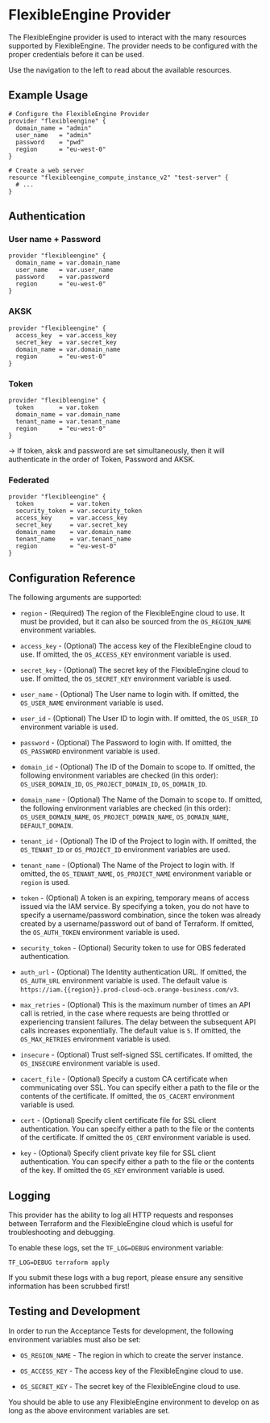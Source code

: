 # FlexibleEngine Provider

The FlexibleEngine provider is used to interact with the
many resources supported by FlexibleEngine. The provider needs to be configured
with the proper credentials before it can be used.

Use the navigation to the left to read about the available resources.

## Example Usage

```hcl
# Configure the FlexibleEngine Provider
provider "flexibleengine" {
  domain_name = "admin"
  user_name   = "admin"
  password    = "pwd"
  region      = "eu-west-0"
}

# Create a web server
resource "flexibleengine_compute_instance_v2" "test-server" {
  # ...
}
```

## Authentication

### User name + Password

```hcl
provider "flexibleengine" {
  domain_name = var.domain_name
  user_name   = var.user_name
  password    = var.password
  region      = "eu-west-0"
}
```

### AKSK

```hcl
provider "flexibleengine" {
  access_key  = var.access_key
  secret_key  = var.secret_key
  domain_name = var.domain_name
  region      = "eu-west-0"
}
```

### Token

```hcl
provider "flexibleengine" {
  token       = var.token
  domain_name = var.domain_name
  tenant_name = var.tenant_name
  region      = "eu-west-0"
}
```

-> If token, aksk and password are set simultaneously, then it will authenticate in the order of Token, Password and AKSK.

### Federated

```hcl
provider "flexibleengine" {
  token          = var.token
  security_token = var.security_token
  access_key     = var.access_key
  secret_key     = var.secret_key
  domain_name    = var.domain_name
  tenant_name    = var.tenant_name
  region         = "eu-west-0"
}
```

## Configuration Reference

The following arguments are supported:

* `region` - (Required) The region of the FlexibleEngine cloud to use. It must be provided,
  but it can also be sourced from the `OS_REGION_NAME` environment variables.

* `access_key` - (Optional) The access key of the FlexibleEngine cloud to use.
  If omitted, the `OS_ACCESS_KEY` environment variable is used.

* `secret_key` - (Optional) The secret key of the FlexibleEngine cloud to use.
  If omitted, the `OS_SECRET_KEY` environment variable is used.

* `user_name` - (Optional) The User name to login with. If omitted, the
  `OS_USER_NAME` environment variable is used.

* `user_id` - (Optional) The User ID to login with. If omitted, the
  `OS_USER_ID` environment variable is used.

* `password` - (Optional) The Password to login with. If omitted, the
  `OS_PASSWORD` environment variable is used.

* `domain_id` - (Optional) The ID of the Domain to scope to.
  If omitted, the following environment variables are checked (in this order):
  `OS_USER_DOMAIN_ID`, `OS_PROJECT_DOMAIN_ID`, `OS_DOMAIN_ID`.

* `domain_name` - (Optional) The Name of the Domain to scope to.
  If omitted, the following environment variables are checked (in this order):
  `OS_USER_DOMAIN_NAME`, `OS_PROJECT_DOMAIN_NAME`, `OS_DOMAIN_NAME`, `DEFAULT_DOMAIN`.

* `tenant_id` - (Optional) The ID of the Project to login with.
  If omitted, the `OS_TENANT_ID` or `OS_PROJECT_ID` environment variables are used.

* `tenant_name` - (Optional) The Name of the Project to login with.
  If omitted, the `OS_TENANT_NAME`, `OS_PROJECT_NAME` environment variable or `region` is used.

* `token` - (Optional) A token is an expiring, temporary means of access issued via the
  IAM service. By specifying a token, you do not have to specify a username/password
  combination, since the token was already created by a username/password out of
  band of Terraform. If omitted, the `OS_AUTH_TOKEN` environment variable is used.

* `security_token` - (Optional) Security token to use for OBS federated authentication.

* `auth_url` - (Optional) The Identity authentication URL.
   If omitted, the `OS_AUTH_URL` environment variable is used.
   The default value is `https://iam.{{region}}.prod-cloud-ocb.orange-business.com/v3`.

* `max_retries` - (Optional) This is the maximum number of times an API
  call is retried, in the case where requests are being throttled or
  experiencing transient failures. The delay between the subsequent API
  calls increases exponentially. The default value is `5`.
  If omitted, the `OS_MAX_RETRIES` environment variable is used.

* `insecure` - (Optional) Trust self-signed SSL certificates. If omitted, the
  `OS_INSECURE` environment variable is used.

* `cacert_file` - (Optional) Specify a custom CA certificate when communicating
  over SSL. You can specify either a path to the file or the contents of the
  certificate. If omitted, the `OS_CACERT` environment variable is used.

* `cert` - (Optional) Specify client certificate file for SSL client
  authentication. You can specify either a path to the file or the contents of
  the certificate. If omitted the `OS_CERT` environment variable is used.

* `key` - (Optional) Specify client private key file for SSL client
  authentication. You can specify either a path to the file or the contents of
  the key. If omitted the `OS_KEY` environment variable is used.

## Logging

This provider has the ability to log all HTTP requests and responses between
Terraform and the FlexibleEngine cloud which is useful for troubleshooting and
debugging.

To enable these logs, set the `TF_LOG=DEBUG` environment variable:

```shell
TF_LOG=DEBUG terraform apply
```

If you submit these logs with a bug report, please ensure any sensitive
information has been scrubbed first!

## Testing and Development

In order to run the Acceptance Tests for development, the following environment
variables must also be set:

* `OS_REGION_NAME` - The region in which to create the server instance.

* `OS_ACCESS_KEY` - The access key of the FlexibleEngine cloud to use.

* `OS_SECRET_KEY` - The secret key of the FlexibleEngine cloud to use.

You should be able to use any FlexibleEngine environment to develop on as long as the
above environment variables are set.
